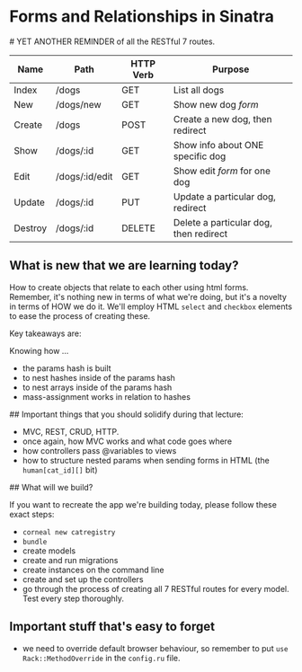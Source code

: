 # Forms and Relationships in Sinatra

# YET ANOTHER REMINDER of all the RESTful 7 routes.

| Name | Path | HTTP Verb | Purpose |
| --- | --- | --- | --- |
| Index | /dogs | GET | List all dogs |
| New  | /dogs/new | GET | Show new dog *form* |
| Create | /dogs | POST | Create a new dog, then redirect  |
| Show | /dogs/:id | GET | Show info about ONE specific dog |
| Edit | /dogs/:id/edit | GET | Show edit *form* for one dog |
| Update | /dogs/:id | PUT | Update a particular dog, redirect |
| Destroy | /dogs/:id | DELETE | Delete a particular dog, then redirect |

## What is new that we are learning today?

How to create objects that relate to each other using html forms. Remember, it's nothing new in terms of what we're doing, but it's a novelty in terms of HOW we do it. We'll employ HTML `select` and `checkbox` elements to ease the process of creating these.

Key takeaways are:

Knowing how ...
- the params hash is built
- to nest hashes inside of the params hash
- to nest arrays inside of the params hash
- mass-assignment works in relation to hashes

## Important things that you should solidify during that lecture:

- MVC, REST, CRUD, HTTP.
- once again, how MVC works and what code goes where
- how controllers pass @variables to views
- how to structure nested params when sending forms in HTML (the `human[cat_id][]` bit)

## What will we build?

If you want to recreate the app we're building today, please follow these exact steps:

- `corneal new catregistry`
- `bundle`
- create models
- create and run migrations
- create instances on the command line
- create and set up the controllers
- go through the process of creating all 7 RESTful routes for every model. Test every step thoroughly.

## Important stuff that's easy to forget

- we need to override default browser behaviour, so remember to put `use Rack::MethodOverride` in the `config.ru` file.
